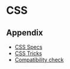 # CSS

## Appendix

  - [CSS Specs](https://www.w3.org/TR/CSS/)
  - [CSS Tricks](https://css-tricks.com)
  - [Compatibility check](http://caniuse.com/)
  